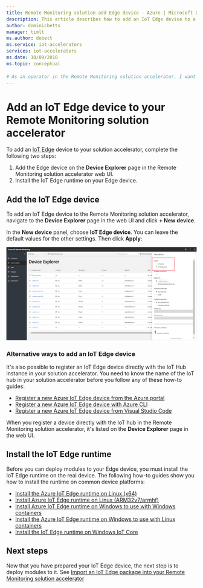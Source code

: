 ```yaml
---
title: Remote Monitoring solution add Edge device - Azure | Microsoft Docs 
description: This article describes how to add an IoT Edge device to a Remote Monitoring solution accelerator
author: dominicbetts
manager: timlt
ms.author: dobett
ms.service: iot-accelerators
services: iot-accelerators
ms.date: 10/09/2018
ms.topic: conceptual

# As an operator in the Remote Monitoring solution accelerator, I want add an IoT Edge deice to the solution so that I can receive telemetry from the device
---
```


# Add an IoT Edge device to your Remote Monitoring solution accelerator

To add an [IoT Edge](../iot-edge/about-iot-edge.md) device to your solution accelerator, complete the following two steps:

1. Add the Edge device on the **Device Explorer** page in the Remote Monitoring solution accelerator web UI.
1. Install the IoT Edge runtime on your Edge device.

## Add the IoT Edge device

To add an IoT Edge device to the Remote Monitoring solution accelerator, navigate to the **Device Explorer** page in the web UI and click **+ New device**.

In the **New device** panel, choose **IoT Edge device**. You can leave the default values for the other settings. Then click **Apply**:

![Add IoT Edge device](media/iot-accelerators-remote-monitoring-add-edge-device/addedgedevice.png)

### Alternative ways to add an IoT Edge device

It's also possible to register an IoT Edge device directly with the IoT Hub instance in your solution accelerator. You need to know the name of the IoT hub in your solution accelerator before you follow any of these how-to guides:

- [Register a new Azure IoT Edge device from the Azure portal](../iot-edge/how-to-register-device.md#register-in-the-azure-portal)
- [Register a new Azure IoT Edge device with Azure CLI](../iot-edge/how-to-register-device.md#register-with-the-azure-cli)
- [Register a new Azure IoT Edge device from Visual Studio Code](../iot-edge/how-to-register-device.md#register-with-visual-studio-code)

When you register a device directly with the IoT hub in the Remote Monitoring solution accelerator, it's listed on the **Device Explorer** page in the web UI.

## Install the IoT Edge runtime

Before you can deploy modules to your Edge device, you must install the IoT Edge runtime on the real device. The following how-to guides show you how to install the runtime on common device platforms:

- [Install the Azure IoT Edge runtime on Linux (x64)](../iot-edge/how-to-install-iot-edge-linux.md)
- [Install Azure IoT Edge runtime on Linux (ARM32v7/armhf)](../iot-edge/how-to-install-iot-edge-linux.md)
- [Install Azure IoT Edge runtime on Windows to use with Windows containers](../iot-edge/how-to-install-iot-edge-windows.md)
- [Install the Azure IoT Edge runtime on Windows to use with Linux containers](../iot-edge/how-to-install-iot-edge-windows-with-linux.md)
- [Install the IoT Edge runtime on Windows IoT Core](../iot-edge/how-to-install-iot-edge-windows.md)

## Next steps

Now that you have prepared your IoT Edge device, the next step is to deploy modules to it. See [Import an IoT Edge package into your Remote Monitoring solution accelerator](iot-accelerators-remote-monitoring-import-edge-package.md)